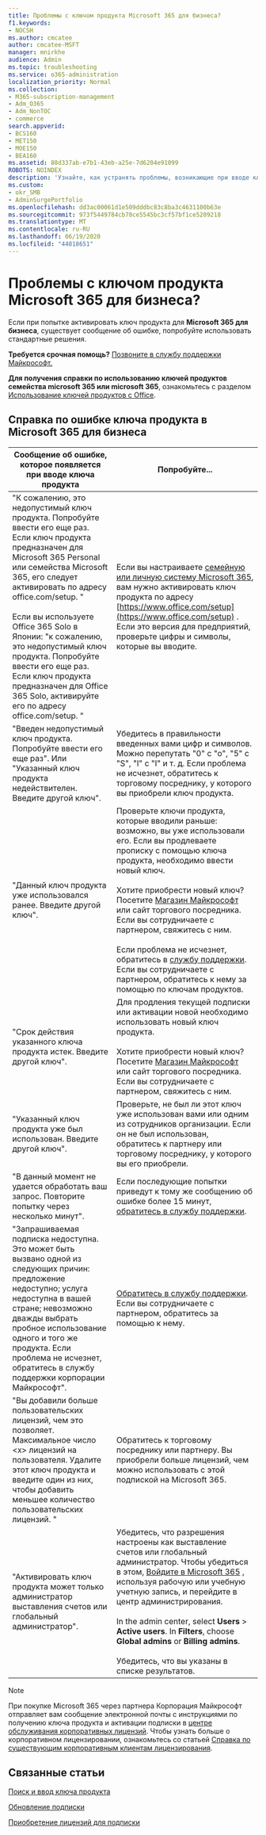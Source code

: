 ```yaml
---
title: Проблемы с ключом продукта Microsoft 365 для бизнеса?
f1.keywords:
- NOCSH
ms.author: cmcatee
author: cmcatee-MSFT
manager: mnirkhe
audience: Admin
ms.topic: troubleshooting
ms.service: o365-administration
localization_priority: Normal
ms.collection:
- M365-subscription-management
- Adm_O365
- Adm_NonTOC
- commerce
search.appverid:
- BCS160
- MET150
- MOE150
- BEA160
ms.assetid: 88d337ab-e7b1-43eb-a25e-7d6204e91099
ROBOTS: NOINDEX
description: 'Узнайте, как устранять проблемы, возникающие при вводе ключа продукта для Microsoft 365 для бизнеса. '
ms.custom:
- okr_SMB
- AdminSurgePortfolio
ms.openlocfilehash: dd3ac00061d1e509dddbc83c8ba3c4631100b63e
ms.sourcegitcommit: 973f5449784cb70ce5545bc3cf57bf1ce5209218
ms.translationtype: MT
ms.contentlocale: ru-RU
ms.lasthandoff: 06/19/2020
ms.locfileid: "44818651"
---
```

# <a name="problems-with-your-microsoft-365-for-business-product-key"></a>Проблемы с ключом продукта Microsoft 365 для бизнеса?

Если при попытке активировать ключ продукта для **Microsoft 365 для бизнеса**, существует сообщение об ошибке, попробуйте использовать стандартные решения. 
  
 **Требуется срочная помощь?** [Позвоните в службу поддержки Майкрософт.](../admin/contact-support-for-business-products.md) 
  
 **Для получения справки по использованию ключей продуктов семейства microsoft 365 или microsoft 365**, ознакомьтесь с разделом [Использование ключей продуктов с Office](https://support.microsoft.com/office/12a5763a-d45c-4685-8c95-a44500213759.aspx).
  
## <a name="product-key-error-help-with-microsoft-365-for-business"></a>Справка по ошибке ключа продукта в Microsoft 365 для бизнеса

| Сообщение об ошибке, которое появляется при вводе ключа продукта | Попробуйте... |
|--------------------------------------------------------------------------------------------------------------------------------------------------------------------------------------------------------------------------------------------------------------------------------------------------------------------------------------------------------|----------------------------------------------------------------------------------------------------------------------------------------------------------------------------------------------------------------------------------------------------------------------------------------------------------------------------------------------------------------------------------------------------------------------------------------------------------------------------|
| "К сожалению, это недопустимый ключ продукта. Попробуйте ввести его еще раз. Если ключ продукта предназначен для Microsoft 365 Personal или семейства Microsoft 365, его следует активировать по адресу office.com/setup. " <br/><br/>Если вы используете Office 365 Solo в Японии: "к сожалению, это недопустимый ключ продукта. Попробуйте ввести его еще раз. Если ключ продукта предназначен для Office 365 Solo, активируйте его по адресу office.com/setup. " | Если вы настраиваете [семейную или личную систему Microsoft 365](https://support.microsoft.com/office/28cbc8cf-1332-4f04-9123-9b660abb629e.aspx), вам нужно активировать ключ продукта по адресу [https://www.office.com/setup](https://www.office.com/setup) . Если это версия для предприятий, проверьте цифры и символы, которые вы вводите. |
| "Введен недопустимый ключ продукта. Попробуйте ввести его еще раз". Или "Указанный ключ продукта недействителен. Введите другой ключ". | Убедитесь в правильности введенных вами цифр и символов. Можно перепутать "0" с "o", "5" с "S", "l" с "I" и т. д. Если проблема не исчезнет, обратитесь к торговому посреднику, у которого вы приобрели ключ продукта. |
| "Данный ключ продукта уже использовался ранее. Введите другой ключ". | Проверьте ключи продукта, которые вводили раньше: возможно, вы уже использовали его. Если вы продлеваете прописку с помощью ключа продукта, необходимо ввести новый ключ.  <br/><br/>Хотите приобрести новый ключ? Посетите [Магазин Майкрософт](https://go.microsoft.com/fwlink/p/?LinkId=529160) или сайт торгового посредника. Если вы сотрудничаете с партнером, свяжитесь с ним.  <br/><br/>Если проблема не исчезнет, обратитесь в [службу поддержки](../admin/contact-support-for-business-products.md). Если вы сотрудничаете с партнером, обратитесь к нему за помощью по ключам продуктов. |
| "Срок действия указанного ключа продукта истек. Введите другой ключ". | Для продления текущей подписки или активации новой необходимо использовать новый ключ продукта.<br/><br/>Хотите приобрести новый ключ? Посетите [Магазин Майкрософт](https://go.microsoft.com/fwlink/p/?LinkId=529160) или сайт торгового посредника. Если вы сотрудничаете с партнером, свяжитесь с ним.   |
| "Указанный ключ продукта уже был использован. Введите другой ключ". | Проверьте, не был ли этот ключ уже использован вами или одним из сотрудников организации. Если он не был использован, обратитесь к партнеру или торговому посреднику, у которого вы его приобрели. |
| "В данный момент не удается обработать ваш запрос. Повторите попытку через несколько минут". | Если последующие попытки приведут к тому же сообщению об ошибке более 15 минут, [обратитесь в службу поддержки](../admin/contact-support-for-business-products.md). |
| "Запрашиваемая подписка недоступна. Это может быть вызвано одной из следующих причин: предложение недоступно; услуга недоступна в вашей стране; невозможно дважды выбрать пробное использование одного и того же продукта. Если проблема не исчезнет, обратитесь в службу поддержки корпорации Майкрософт". | [Обратитесь в службу поддержки](../admin/contact-support-for-business-products.md). Если вы сотрудничаете с партнером, обратитесь за помощью к нему. |
| "Вы добавили больше пользовательских лицензий, чем это позволяет. Максимальное число \<x\> лицензий на пользователя. Удалите этот ключ продукта и введите один из них, чтобы добавить меньшее количество пользовательских лицензий. " | Обратитесь к торговому посреднику или партнеру. Вы приобрели больше лицензий, чем можно использовать с этой подпиской на Microsoft 365. |
| "Активировать ключ продукта может только администратор выставления счетов или глобальный администратор". | Убедитесь, что разрешения настроены как выставление счетов или глобальный администратор. Чтобы убедиться в этом, [Войдите в Microsoft 365](https://support.microsoft.com/office/e9eb7d51-5430-4929-91ab-6157c5a050b4) , используя рабочую или учебную учетную запись, и перейдите в центр администрирования. <br/><br/>In the admin center, select **Users** \> **Active users**. In **Filters**, choose **Global admins** or **Billing admins**.  <br/><br/>Убедитесь, что вы указаны в списке результатов. |
   
> [!NOTE]
> При покупке Microsoft 365 через партнера Корпорация Майкрософт отправляет вам сообщение электронной почты с инструкциями по получению ключа продукта и активации подписки в [центре обслуживания корпоративных лицензий](https://go.microsoft.com/fwlink/p/?LinkID=282016). Чтобы узнать больше о корпоративном лицензировании, ознакомьтесь со статьей [Справка по существующим корпоративным клиентам лицензирования](https://go.microsoft.com/fwlink/p/?LinkId=534992). 
  
## <a name="related-articles"></a>Связанные статьи

[Поиск и ввод ключа продукта](enter-your-product-key.md)
  
[Обновление подписки](subscriptions/renew-your-subscription.md)
  
[Приобретение лицензий для подписки](licenses/buy-licenses.md)
